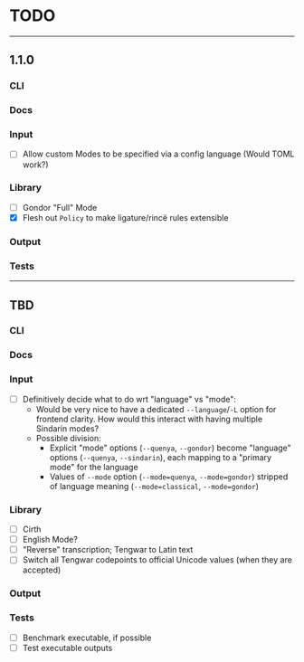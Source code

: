 # TODO

---
## 1.1.0

### CLI
### Docs
### Input
- [ ] Allow custom Modes to be specified via a config language (Would TOML work?)
### Library
- [ ] Gondor "Full" Mode
- [x] Flesh out `Policy` to make ligature/rincë rules extensible
### Output
### Tests

---
## TBD

### CLI
### Docs
### Input
- [ ] Definitively decide what to do wrt "language" vs "mode":
  - Would be very nice to have a dedicated `--language`/`-L` option for frontend clarity. How would this interact with having multiple Sindarin modes?
  - Possible division:
    - Explicit "mode" options (`--quenya`, `--gondor`) become "language" options (`--quenya`, `--sindarin`), each mapping to a "primary mode" for the language
    - Values of `--mode` option (`--mode=quenya`, `--mode=gondor`) stripped of language meaning (`--mode=classical`, `--mode=gondor`)
### Library
- [ ] Cirth
- [ ] English Mode?
- [ ] "Reverse" transcription; Tengwar to Latin text
- [ ] Switch all Tengwar codepoints to official Unicode values (when they are accepted)
### Output
### Tests
- [ ] Benchmark executable, if possible
- [ ] Test executable outputs
